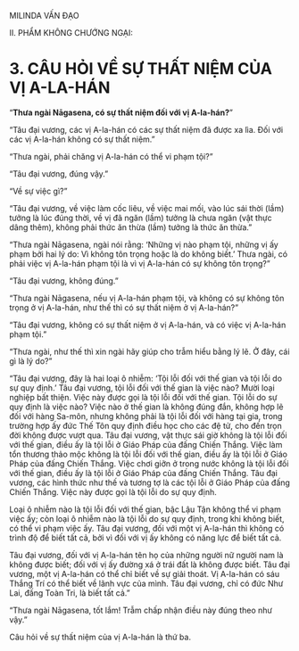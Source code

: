MILINDA VẤN ĐẠO

II. PHẨM KHÔNG CHƯỚNG NGẠI:

# 3. CÂU HỎI VỀ SỰ THẤT NIỆM CỦA VỊ A-LA-HÁN

“**Thưa ngài Nāgasena, có sự thất niệm đối với vị A-la-hán?**”

“Tâu đại vương, các vị A-la-hán có các sự thất niệm đã được xa lìa. Đối với các vị A-la-hán không có sự thất niệm.”

“Thưa ngài, phải chăng vị A-la-hán có thể vi phạm tội?”

“Tâu đại vương, đúng vậy.”

“Về sự việc gì?”

“Tâu đại vương, về việc làm cốc liêu, về việc mai mối, vào lúc sái thời (lầm) tưởng là lúc đúng thời, về vị đã ngăn (lầm) tưởng là chưa ngăn (vật thực dâng thêm), không phải thức ăn thừa (lầm) tưởng là thức ăn thừa.”

“Thưa ngài Nāgasena, ngài nói rằng: ‘Những vị nào phạm tội, những vị ấy phạm bởi hai lý do: Vì không tôn trọng hoặc là do không biết.’ Thưa ngài, có phải việc vị A-la-hán phạm tội là vì vị A-la-hán có sự không tôn trọng?”

“Tâu đại vương, không đúng.”

“Thưa ngài Nāgasena, nếu vị A-la-hán phạm tội, và không có sự không tôn trọng ở vị A-la-hán, như thế thì có sự thất niệm ở vị A-la-hán?”

“Tâu đại vương, không có sự thất niệm ở vị A-la-hán, và có việc vị A-la-hán phạm tội.”

“Thưa ngài, như thế thì xin ngài hãy giúp cho trẫm hiểu bằng lý lẽ. Ở đây, cái gì là lý do?”

“Tâu đại vương, đây là hai loại ô nhiễm: ‘Tội lỗi đối với thế gian và tội lỗi do sự quy định.’ Tâu đại vương, tội lỗi đối với thế gian là việc nào? Mười loại nghiệp bất thiện. Việc này được gọi là tội lỗi đối với thế gian. Tội lỗi do sự quy định là việc nào? Việc nào ở thế gian là không đúng đắn, không hợp lẽ đối với hàng Sa-môn, nhưng không phải là tội lỗi đối với hàng tại gia, trong trường hợp ấy đức Thế Tôn quy định điều học cho các đệ tử, cho đến trọn đời không được vượt qua. Tâu đại vương, vật thực sái giờ không là tội lỗi đối với thế gian, điều ấy là tội lỗi ở Giáo Pháp của đấng Chiến Thắng. Việc làm tổn thương thảo mộc không là tội lỗi đối với thế gian, điều ấy là tội lỗi ở Giáo Pháp của đấng Chiến Thắng. Việc chơi giỡn ở trong nước không là tội lỗi đối với thế gian, điều ấy là tội lỗi ở Giáo Pháp của đấng Chiến Thắng. Tâu đại vương, các hình thức như thế và tương tợ là các tội lỗi ở Giáo Pháp của đấng Chiến Thắng. Việc này được gọi là tội lỗi do sự quy định.

Loại ô nhiễm nào là tội lỗi đối với thế gian, bậc Lậu Tận không thể vi phạm việc ấy; còn loại ô nhiễm nào là tội lỗi do sự quy định, trong khi không biết, có thể vi phạm việc ấy. Tâu đại vương, đối với một vị A-la-hán thì không có trình độ để biết tất cả, bởi vì đối với vị ấy không có năng lực để biết tất cả.

Tâu đại vương, đối với vị A-la-hán tên họ của những người nữ người nam là không được biết; đối với vị ấy đường xá ở trái đất là không được biết. Tâu đại vương, một vị A-la-hán có thể chỉ biết về sự giải thoát. Vị A-la-hán có sáu Thắng Trí có thể biết về lãnh vực của mình. Tâu đại vương, chỉ có đức Như Lai, đấng Toàn Tri, là biết tất cả.”

“Thưa ngài Nāgasena, tốt lắm! Trẫm chấp nhận điều này đúng theo như vậy.”

Câu hỏi về sự thất niệm của vị A-la-hán là thứ ba.
